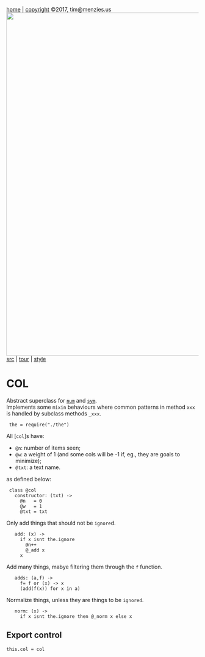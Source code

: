 [home](http://tiny.cc/koff) |
[copyright](https://github.com/koffee/script/blob/master/LICENSE.md) &copy;2017, tim&commat;menzies.us<br>
[<img width=900 src=https://raw.githubusercontent.com/koffee/script/master/img/head.jpg>](http://tiny.cc/koffee)<br>
[src](https://github.com/koffee/script/tree/master/lib) |
[tour](https://github.com/koffee/script/blob/master/docs/TOUR.md) |
[style](https://github.com/koffee/script/blob/master/docs/STYLE.md) 

# COL

Abstract superclass for [`num`](num.coffee.md) and [`sym`](sym.coffee.md).  
Implements some `mixin` behaviours where common patterns in 
method `xxx` is handled by subclass methods `_xxx`.

     the = require("./the")

All [`col`]s have:

- `@n`: number of items seen;   
- `@w`: a weight of 1 (and some cols will be -1 if, eg., they are goals to minimize);
- `@txt`: a text name.

as defined below:

     class @col
       constructor: (txt) ->
         @n   = 0
         @w   = 1
         @txt = txt

Only add things that should not be `ignore`d.

       add: (x) ->
         if x isnt the.ignore 
           @n++
           @_add x
         x

Add many things, mabye filtering them through the `f` function.

       adds: (a,f) ->
         f= f or (x) -> x
         (add(f(x)) for x in a)

Normalize things, unless they are things to be `ignored`.

       norm: (x) ->
         if x isnt the.ignore then @_norm x else x

## Export control

    this.col = col

